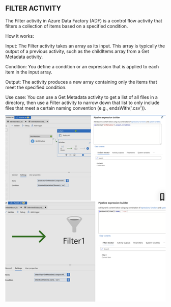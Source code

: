 ## **FILTER ACTIVITY**

The Filter activity in Azure Data Factory (ADF) is a control flow activity that filters a collection of items based on 
a specified condition. 

How it works:

Input: The Filter activity takes an array as its input. This array is typically the output of a previous activity, 
        such as the childItems array from a Get Metadata activity.

Condition: You define a condition or an expression that is applied to each item in the input array.

Output: The activity produces a new array containing only the items that meet the specified condition.

Use case:
You can use a Get Metadata activity to get a list of all files in a directory, then use a Filter activity to
narrow down that list to only include files that meet a certain naming convention (e.g., endsWith('.csv')).

<img width="900" alt="" src="https://github.com/rajeshreddy185/polls/blob/main/mysite3-20210509T044718Z-001/mysite3/mysite3/Screenshot%202025-09-18%20at%209.21.02%20PM.png" />

<img width="900" alt="" src="https://github.com/rajeshreddy185/polls/blob/main/mysite3-20210509T044718Z-001/mysite3/mysite3/Screenshot%202025-09-18%20at%209.23.24%20PM.png" />
